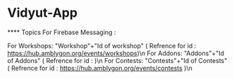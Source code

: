 # Vidyut-App
 
 
 
**** Topics For Firebase Messaging : 

For Workshops: "Workshop"+"Id of workshop"   ( Refrence for id : https://hub.amblygon.org/events/workshops)\n
For Addons: "Addons"+"Id of Addons"          ( Refrence for id :                                          )\n
For Contests: "Contests"+"Id of Contests"    ( Refrence for id : https://hub.amblygon.org/events/contests )\n
